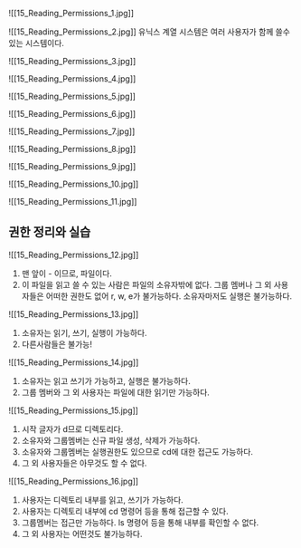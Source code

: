![[15_Reading_Permissions_1.jpg]]



![[15_Reading_Permissions_2.jpg]]
유닉스 계열 시스템은 여러 사용자가 함께 쓸수있는 시스템이다.


![[15_Reading_Permissions_3.jpg]]


![[15_Reading_Permissions_4.jpg]]


![[15_Reading_Permissions_5.jpg]]

![[15_Reading_Permissions_6.jpg]]

![[15_Reading_Permissions_7.jpg]]

![[15_Reading_Permissions_8.jpg]]



![[15_Reading_Permissions_9.jpg]]


![[15_Reading_Permissions_10.jpg]]

![[15_Reading_Permissions_11.jpg]]


## 권한 정리와 실습

![[15_Reading_Permissions_12.jpg]]
1. 맨 앞이 - 이므로, 파일이다.
2. 이 파일을 읽고 쓸 수 있는 사람은 파일의 소유자밖에 없다. 그룹 멤버나 그 외 사용자들은 어떠한 권한도 없어 r, w, e가 불가능하다. 소유자마저도 실행은 불가능하다.

![[15_Reading_Permissions_13.jpg]]
1. 소유자는 읽기, 쓰기, 실행이 가능하다.
2. 다른사람들은 불가능!

![[15_Reading_Permissions_14.jpg]]
1. 소유자는 읽고 쓰기가 가능하고, 실행은 불가능하다.
2. 그룹 멤버와 그 외 사용자는 파일에 대한 읽기만 가능하다.

![[15_Reading_Permissions_15.jpg]]
1. 시작 글자가 d므로 디렉토리다.
2. 소유자와 그룹멤버는 신규 파일 생성, 삭제가 가능하다.
3. 소유자와 그룹멤버는 실행권한도 있으므로 cd에 대한 접근도 가능하다.
4. 그 외 사용자들은 아무것도 할 수 없다.

![[15_Reading_Permissions_16.jpg]]
1. 사용자는 디렉토리 내부를 읽고, 쓰기가 가능하다.
2. 사용자는 디렉토리 내부에 cd 명령어 등을 통해 접근할 수 있다.
3. 그룹멤버는 접근만 가능하다. ls 명령어 등을 통해 내부를 확인할 수 없다.
4. 그 외 사용자는 어떤것도 불가능하다.